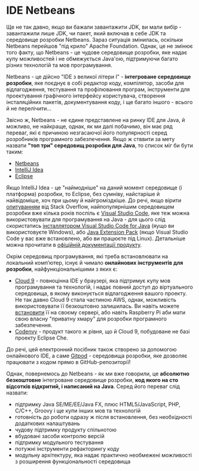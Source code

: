 # IDE Netbeans

Ще не так давно, якщо ви бажали завантажити JDK, ви мали вибір - завантажили лише JDK, чи пакет, який включав в себе
JDK та середовище розробки Netbeans. Зараз ситуація змінилась, оскільки Netbeans перейшов "під крило" Apache Foundation.
Однак, це не змінює того факту, що Netbeans - це чудове середовище розробки, яке надає купу можливостей і не обмежується
Java'ою, підтримуючи багато різних технологій та мов програмування.

Netbeans - це дійсно "IDE з великої літери І" - **інтегроване середовище розробки**, яке поєднує в собі редактор коду, компілятор,
засоби для відлагодження, тестування та профілювання програм, інструменти для проектування графічного інтерфейсу користувача,
створення інсталяційних пакетів, документування коду, і ще багато іншого - всього й не перелічити...

Звісно ж, Netbeans - не єдине представлене на ринку IDE для Java, й можливо, не найкраще, однак, як ми далі побачимо, він має
ряд переваг, які є причиною незгасаючої його популярності серед розробників програмного забезпечення. Якщо ж стввити за мету
назвати **"топ три" середовищ розробки для Java**, то список міг би бути таким:

- [Netbeans](https://netbeans.org/)
- [IntelliJ Idea](https://www.jetbrains.com/idea/)
- [Eclipse](https://www.eclipse.org/)

Якщо IntelliJ Idea - це "наймодніше" на даний момент середовище (і платформа) розробки, то Eclipse, без сумніву, найстаріше й
найвідоміше, хоч при цьому й найгроміздкіше. До речі, якщо вірити [опитуванням](https://insights.stackoverflow.com/survey/2019) від Stack Overflow,
найпопулярнішим середовищем розробки вже кілька років поспіль є [Visual Studio Code](https://code.visualstudio.com/), яке теж можна використовувати
для програмування на Java - для цього слід скористатись [інсталлятором Visual Studio Code for Java](https://aka.ms/vscode-java-installer-win) (яущо ви
використовуєте Windows), або [Java Extension Pack](https://marketplace.visualstudio.com/items?itemName=vscjava.vscode-java-pack) (якщо Visual Studio Code
у вас вже встановлено, або ви працюєте під Linux). Детальніше можна прочитати в [офіційній документації продукту](https://code.visualstudio.com/docs/languages/java).

Окрім середовищ програмування, які треба встановлювати на локальний комп’ютер, існує й чимало **онлайнових інструментів для
розробки**, найфункціональнішими з яких є:

- [Cloud 9](https://aws.amazon.com/cloud9/?origin=c9io) - повноцінна IDE у браузері, яка підтримує купу мов програмування та технологій,
і надає повний доступ до віртуального середовища, в якому виконується відлагодження вашого проекту. Не так давно Cloud 9 стала частиною AWS,
однак, можливість використовувати її безкоштовно залишилась. Ви навіть можете [встановити](https://github.com/c9/core) її на своєму сервері, або навіть Raspberry Pi
аби мати свою власну "приватну хмару" для розробки програмного забезпечення.
- [Codenvy](https://codenvy.com/) - продукт такого ж рівня, що й Cloud 9, побудоване не базі проекту Eclipse Che.

До речі, цей електронний посібник також створено за допомогою онлайнового IDE, а саме [Gitpod](https://www.gitpod.io/) - середовища розробки,
яке дозволяє працювати з кодом прямо в GitHub-репозиторії!

Однак, повернемось до Netbeans - як ми вже говорили, це **абсолютно безкоштовне** інтегроване середовище розробки, **код якого на сто відсотків відкритий, і написаний на Java**.
Серед його переваг слід назвати:
- підтримку Java SE/ME/EE/Java FX, плюс HTML5/JavaScript, PHP, C/C++, Groovy і ще купи інших мов та технологій
- готовність до роботи одразу ж після встановлення, без необхідності додаткових налаштувань
- чудову підтримку продукту спільнотою
- вбудовані засоби контролю версій
- підтримку модульного тестування
- потужні інструменти рефакторингу коду
- модульну архітектуру, яка надає практично необмежені можливості з розширення функціональності середовища









